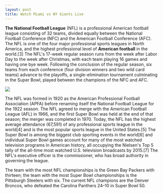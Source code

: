 ```yaml
---
layout: post
title: Watch Miami vs NY Giants Live
---
```


**The National Football League** (NFL) is a professional American football league consisting of 32 teams, divided equally between the National Football Conference (NFC) and the American Football Conference (AFC). The NFL is one of the four major professional sports leagues in North America, and the highest professional level of **American football** in the world.[3] The NFL's 17-week regular season runs from the week after Labor Day to the week after Christmas, with each team playing 16 games and having one bye week. Following the conclusion of the regular season, six teams from each conference (four division winners and two wild card teams) advance to the playoffs, a single-elimination tournament culminating in the Super Bowl, played between the champions of the NFC and AFC.

<img src="https://upload.wikimedia.org/wikipedia/en/thumb/1/12/National_Football_League_2008.svg/250px-National_Football_League_2008.svg.png" />

The NFL was formed in 1920 as the American Professional Football Association (APFA) before renaming itself the National Football League for the 1922 season. The NFL agreed to merge with the American Football League (AFL) in 1966, and the first Super Bowl was held at the end of that season; the merger was completed in 1970. Today, the NFL has the highest average attendance (67,591) of any professional sports league in the world[4] and is the most popular sports league in the United States.[5] The Super Bowl is among the biggest club sporting events in the world[6] and individual Super Bowl games account for many of the most watched television programs in American history, all occupying the Nielsen's Top 5 tally of the all-time most watched U.S. television broadcasts by 2015.[7] The NFL's executive officer is the commissioner, who has broad authority in governing the league.

The team with the most NFL championships is the Green Bay Packers with thirteen; the team with the most Super Bowl championships is the Pittsburgh Steelers with six. The current NFL champions are the Denver Broncos, who defeated the Carolina Panthers 24–10 in Super Bowl 50.
